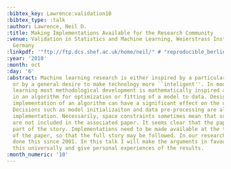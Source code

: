 ```yaml
---
:bibtex_key: Lawrence:validation10
:bibtex_type: :talk
:author: Lawrence, Neil D.
:title: Making Implementations Available for the Research Community
:venue: Validation in Statistics and Machine Learning, Weierstrass Institute, Berlin,
  Germany
:linkpdf: '"ftp://ftp.dcs.shef.ac.uk/home/neil/" # "reproducible_berlin10.pdf"'
:year: '2010'
:month: oct
:day: '6'
:abstract: Machine learning research is either inspired by a particular application,
  or by a general desire to make technology more ``inteligent''. In modern machine
  learning most methodological development is mathematically inspired and results
  in an algorithm for optimization or fitting of a model to data. Design choices in
  implementation of an algorithm can have a significant effect on the quality of results.
  Decisions such as model initializaiton and data pre-processing are all part of the
  implementation. Necessarily, space constraints sometimes mean that such details
  are not included in the associated paper. It seems clear that the paper only tells
  part of the story. Implementations need to be made available at the time of submission
  of the paper, so that the full story may be followed. In our research group we have
  done this since 2001. In this talk I will make the arguments in favour of doing
  this universally and give personal experiences of the results.
:month_numeric: '10'
---
```

